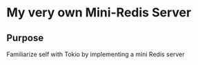 # My very own Mini-Redis Server

## Purpose

Familiarize self with Tokio by implementing a mini Redis server 
